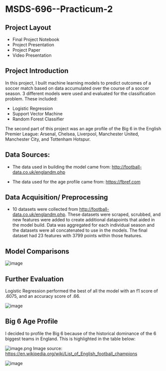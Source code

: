 # MSDS-696--Practicum-2

## Project Layout
* Final Project Notebook
* Project Presentation
* Project Paper
* Video Presentation

## Project Introduction

In this project, I built machine learning models to predict outcomes of a soccer match based on data accumulated over the course of a soccer season. 3 different models were used and evaluated for the classification problem. These included:
  * Logistic Regression
  * Support Vector Machine
  * Random Forest Classifier

The second part of this project was an age profile of the Big 6 in the English Premier League: Arsenal, Chelsea, Liverpool, Manchester United, Manchester City, and Tottenham Hotspur. 

## Data Sources:

* The data used in building the model came from: http://football-data.co.uk/englandm.php 

* The data used for the age profile came from: https://fbref.com

##  Data Acquisition/ Preprocessing
* 10 datasets were collected from http://football-data.co.uk/englandm.php. These datasets were scraped, scrubbed, and new features were added to create additional datapoints that aided in the model build. Data was aggregated for each individual season and the datasets were all concatenated to use in the models. The final dataset had 23 features with 3799 points within those features. 


## Model Comparisons


![image](https://user-images.githubusercontent.com/77873198/145753228-3fc68b1d-d5ef-45e4-a144-0a7eed484abf.png)

## Further Evaluation

Logistic Regression performed the best of all the model with an f1 score of .6075, and an accuracy score of .66.

![image](https://user-images.githubusercontent.com/77873198/145753442-01750376-583f-46c5-a3aa-1b9635c0cb28.png)

## Big 6 Age Profile

I decided to profile the Big 6 because of the historical dominance of the 6 biggest teams in England. This is highlighted in the table below:

![image.png](attachment:24773b32-7126-4643-b6cc-906ac6aa7c81.png)
Image source: https://en.wikipedia.org/wiki/List_of_English_football_champions

![image](https://user-images.githubusercontent.com/77873198/145753773-3f34e375-a605-4922-b924-6584776ec31f.png)


